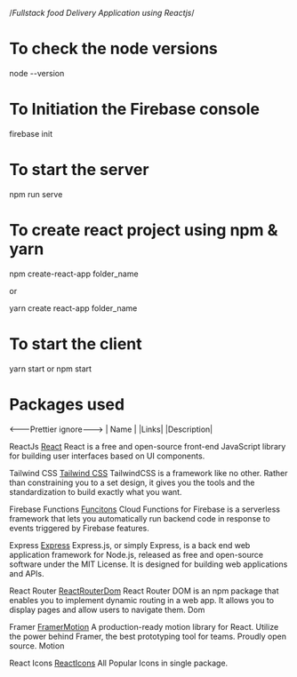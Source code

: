  /*Fullstack food Delivery Application using Reactjs*/


 # To check the node versions

 node --version

 # To Initiation the Firebase console

 firebase init

 # To start the server

 npm run serve

 # To create react project using npm & yarn

 npm create-react-app folder_name

 or

 yarn create react-app folder_name

 # To start the client

 yarn start or npm start

# Packages used #

<---Prettier ignore--->
| Name |                                 |Links|                                           |Description|

ReactJs                     [React](https://react.dev/)                                   React is a free and open-source front-end JavaScript library for building user interfaces based on UI components.
                                                                

Tailwind CSS                [Tailwind CSS](https://tailwindcss.com/)                      TailwindCSS is a framework like no other. Rather than constraining you to a set design, it gives you the tools and the standardization to build exactly what you want.
                                                                
Firebase Functions          [Funcitons](https://firebase.google.com/docs/functions)       Cloud Functions for Firebase is a serverless framework that lets you automatically run backend code in response to events triggered by Firebase features.

Express                     [Express](https://expressjs.com/)                             Express.js, or simply Express, is a back end web application framework for Node.js, released as free and open-source software under the MIT License. It is designed for building web applications and APIs.

React Router                [ReactRouterDom](https://reactrouter.com/en/main)             React Router DOM is an npm package that enables you to implement dynamic routing in a web app. It allows you to display pages and allow users to navigate them.
Dom

Framer                      [FramerMotion](https://www.framer.com/motion/)                A production-ready motion library for React. Utilize the power behind Framer, the best prototyping tool for teams. Proudly open source.
Motion                      

React Icons                 [ReactIcons](https://react-icons.github.io/react-icons/)      All Popular Icons in single package.